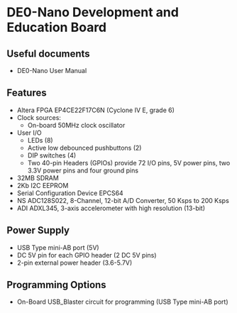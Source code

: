 # DE0-Nano Development and Education Board

## Useful documents

* DE0-Nano User Manual

## Features

* Altera FPGA EP4CE22F17C6N (Cyclone IV E, grade 6)
* Clock sources:
  * On-board 50MHz clock oscillator
* User I/O
  * LEDs (8)
  * Active low debounced pushbuttons (2)
  * DIP switches (4)
  * Two 40-pin Headers (GPIOs) provide 72 I/O pins, 5V power pins, two 3.3V power pins and four ground pins
* 32MB SDRAM
* 2Kb I2C EEPROM
* Serial Configuration Device EPCS64
* NS ADC128S022, 8-Channel, 12-bit A/D Converter, 50 Ksps to 200 Ksps
* ADI ADXL345, 3-axis accelerometer with high resolution (13-bit)

## Power Supply

* USB Type mini-AB port (5V)
* DC 5V pin for each GPIO header (2 DC 5V pins)
* 2-pin external power header (3.6-5.7V)

## Programming Options

* On-Board USB_Blaster circuit for programming (USB Type mini-AB port)

